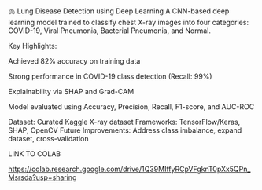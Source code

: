 🫁 Lung Disease Detection using Deep Learning 
A CNN-based deep learning model trained to classify chest X-ray images into four categories: COVID-19, Viral Pneumonia, Bacterial Pneumonia, and Normal.

Key Highlights:

Achieved 82% accuracy on training data

Strong performance in COVID-19 class detection (Recall: 99%)

Explainability via SHAP and Grad-CAM

Model evaluated using Accuracy, Precision, Recall, F1-score, and AUC-ROC

Dataset: Curated Kaggle X-ray dataset
Frameworks: TensorFlow/Keras, SHAP, OpenCV
Future Improvements: Address class imbalance, expand dataset, cross-validation

LINK TO COLAB 

https://colab.research.google.com/drive/1Q39MIffyRCpVFgknT0pXx5QPn_Msrsda?usp=sharing


